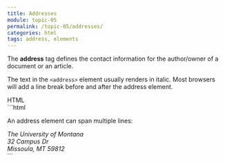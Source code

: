 ```yaml
---
title: Addresses
module: topic-05
permalink: /topic-05/addresses/
categories: html
tags: address, elements
---
```


<div class="divider-heading"></div>

The **address** tag defines the contact information for the author/owner of a document or an article.

The text in the `<address>` element usually renders in italic. Most browsers will add a line break before and after the address element.


<div class="code-heading">
  <span class="html">HTML</span>
</div>
```html
<p>An address element can span multiple lines:</p>

<address>
  The University of Montana<br />
  32 Campus Dr<br />
  Missoula, MT 59812
</address>
```


<div class="external-embed">
  <p data-height="400" data-theme-id="30567" data-slug-hash="JjXmbpK" data-default-tab="html,result" data-user="michaelcassens" data-pen-title="Semantic HTML, Addresses" class="codepen"></p>
</div>
